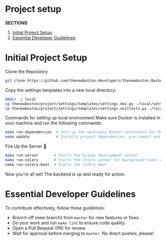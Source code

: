 # Project setup

**SECTIONS**
1. [Initial Project Setup](#initial-project-setup)
2. [Essential Developer Guidelines](#essential-developer-guidelines) 


# Initial Project Setup

Clone the Repository

```bash
git clone https://github.com/thenewboston-developers/thenewboston-Backend.git
```

Copy the settings templates into a new local directory:

```bash
mkdir -p local
cp thenewboston/project/settings/templates/settings.dev.py ./local/settings.dev.py
cp thenewboston/project/settings/templates/settings.unittests.py ./local/settings.unittests.py
```

Commands for setting up local environment
Make sure Docker is installed in your machine and run the following commands:

```bash
make run-dependencies  # Sets up the necessary Docker containers for Redis and PostgreSQL
make update            # Installs project dependencies, pre-commit and applies database migrations
```

Fire Up the Server 🚀

```bash
make run-server       # Starts the Django development server
make run-celery       # Starts the Celery worker for background tasks and LLM chatbot
nake run-celery-beat  # Starts the Celery Beat
```

Now you're all set! The backend is up and ready for action.


# Essential Developer Guidelines

To contribute effectively, follow these guidelines:

- Branch off (new branch) from `master` for new features or fixes.
- Do your work and run `make lint` to ensure code quality.
- Open a Pull Request (PR) for review.
- Wait for approval before merging to `master`. No direct pushes, please!
